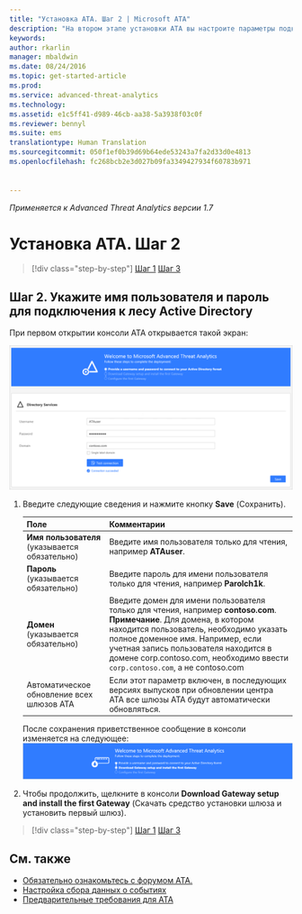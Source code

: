 ```yaml
---
title: "Установка ATA. Шаг 2 | Microsoft ATA"
description: "На втором этапе установки ATA вы настроите параметры подключения к домену на сервере центра ATA."
keywords: 
author: rkarlin
manager: mbaldwin
ms.date: 08/24/2016
ms.topic: get-started-article
ms.prod: 
ms.service: advanced-threat-analytics
ms.technology: 
ms.assetid: e1c5ff41-d989-46cb-aa38-5a3938f03c0f
ms.reviewer: bennyl
ms.suite: ems
translationtype: Human Translation
ms.sourcegitcommit: 050f1ef0b39d69b64ede53243a7fa2d33d0e4813
ms.openlocfilehash: fc268bcb2e3d027b09fa3349427934f60783b971


---
```


*Применяется к Advanced Threat Analytics версии 1.7*



# Установка ATA. Шаг 2

>[!div class="step-by-step"]
[Шаг 1](install-ata-step1.md)
[Шаг 3](install-ata-step3.md)

## Шаг 2. Укажите имя пользователя и пароль для подключения к лесу Active Directory

При первом открытии консоли ATA открывается такой экран:

![Этап приветствия ATA 1](media/ATA_1.7-welcome-provide-username.png)

1.  Введите следующие сведения и нажмите кнопку **Save** (Сохранить).

    |Поле|Комментарии|
    |---------|------------|
    |**Имя пользователя** (указывается обязательно)|Введите имя пользователя только для чтения, например **ATAuser**.|
    |**Пароль** (указывается обязательно)|Введите пароль для имени пользователя только для чтения, например **Parolch1k**.|
    |**Домен** (указывается обязательно)|Введите домен для имени пользователя только для чтения, например **contoso.com**. **Примечание**. Для домена, в котором находится пользователь, необходимо указать полное доменное имя. Например, если учетная запись пользователя находится в домене corp.contoso.com, необходимо ввести `corp.contoso.com`, а не contoso.com|
    |Автоматическое обновление всех шлюзов ATA |Если этот параметр включен, в последующих версиях выпусков при обновлении центра ATA все шлюзы ATA будут автоматически обновляться.|

    После сохранения приветственное сообщение в консоли изменяется на следующее: ![ATA welcome stage 1 finished (Этап приветствия 1 в ATA завершен).](media/ATA_1.7-welcome-provide-username-finished.png)

2. Чтобы продолжить, щелкните в консоли **Download Gateway setup and install the first Gateway** (Скачать средство установки шлюза и установить первый шлюз).


>[!div class="step-by-step"]
[Шаг 1](install-ata-step1.md)
[Шаг 3](install-ata-step3.md)


## См. также

- [Обязательно ознакомьтесь с форумом ATA.](https://social.technet.microsoft.com/Forums/security/home?forum=mata)
- [Настройка сбора данных о событиях](configure-event-collection.md)
- [Предварительные требования для ATA](/advanced-threat-analytics/plan-design/ata-prerequisites)



<!--HONumber=Aug16_HO5-->


